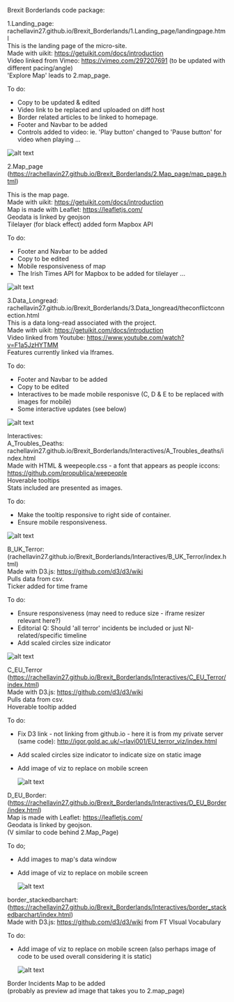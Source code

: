 Brexit Borderlands code package:

1.Landing_page: rachellavin27.github.io/Brexit_Borderlands/1.Landing_page/landingpage.html <br>
This is the landing page of the micro-site. <br>
Made with uikit: https://getuikit.com/docs/introduction <br>
Video linked from Vimeo: https://vimeo.com/297207691 (to be updated with different pacing/angle) <br>
'Explore Map' leads to 2.map_page.

To do: 
- Copy to be updated & edited
- Video link to be replaced and uploaded on diff host
- Border related articles to be linked to homepage.
- Footer and Navbar to be added
- Controls added to video: ie. 'Play button' changed to 'Pause button' for video when playing
...

![alt text]( https://rachellavin27.github.io/Brexit_Borderlands/img/landingpage.jpg)

2.Map_page (https://rachellavin27.github.io/Brexit_Borderlands/2.Map_page/map_page.html)

This is the map page.<br>
Made with uikit: https://getuikit.com/docs/introduction<br>
Map is made with Leaflet: https://leafletjs.com/<br>
Geodata is linked by geojson<br>
Tilelayer (for black effect) added form Mapbox API

To do:
- Footer and Navbar to be added
- Copy to be edited
- Mobile responsiveness of map
- The Irish Times API for Mapbox to be added for tilelayer
...

![alt text]( https://rachellavin27.github.io/Brexit_Borderlands/img/mappage.jpg)


3.Data_Longread: rachellavin27.github.io/Brexit_Borderlands/3.Data_longread/theconflictconnection.html <br>
This is a data long-read associated with the project. <br>
Made with uikit: https://getuikit.com/docs/introduction <br>
Video linked from Youtube: https://www.youtube.com/watch?v=F1a5JzHYTMM <br>
Features currently linked via Iframes.

To do:
- Footer and Navbar to be added
- Copy to be edited
- Interactives to be made mobile responisve (C, D & E to be replaced with images for mobile)
- Some interactive updates (see below)


![alt text]( https://rachellavin27.github.io/Brexit_Borderlands/img/longread.jpg)


  Interactives: <br>
  A_Troubles_Deaths:  rachellavin27.github.io/Brexit_Borderlands/Interactives/A_Troubles_deaths/index.html <br>
  Made with HTML & weepeople.css - a font that appears as people iccons: https://github.com/propublica/weepeople <br>
  Hoverable tooltips <br>
  Stats included are presented as images.
  
  To do:
  - Make the tooltip responsive to right side of container.
  - Ensure mobile responsiveness.
 
  
  ![alt text]( https://rachellavin27.github.io/Brexit_Borderlands/img/NI_deaths.jpg)
  
  B_UK_Terror: (rachellavin27.github.io/Brexit_Borderlands/Interactives/B_UK_Terror/index.html) <br>
  Made with D3.js: https://github.com/d3/d3/wiki <br>
  Pulls data from csv. <br>
  Ticker added for time frame
 
  To do:
  - Ensure responsiveness (may need to reduce size - iframe resizer relevant here?)
  - Editorial Q: Should 'all terror' incidents be included or just NI-related/specific timeline
  - Add scaled circles size indicator 
  
  
  ![alt text]( https://rachellavin27.github.io/Brexit_Borderlands/img/Terror_UK.jpg)
  
  C_EU_Terror (https://rachellavin27.github.io/Brexit_Borderlands/Interactives/C_EU_Terror/index.html) <br>
  Made with D3.js: https://github.com/d3/d3/wiki <br>
  Pulls data from csv. <br>
  Hoverable tooltip added 
  
  To do:
  - Fix D3 link - not linking from github.io - here it is from my private server (same code): http://igor.gold.ac.uk/~rlavi001/EU_terror_viz/index.html
  - Add scaled circles size indicator to indicate size on static image
  - Add image of viz to replace on mobile screen
  
    ![alt text](https://rachellavin27.github.io/Brexit_Borderlands/img/EU_deaths.jpg)
  
  D_EU_Border: (https://rachellavin27.github.io/Brexit_Borderlands/Interactives/D_EU_Border/index.html)  <br> 
  Map is made with Leaflet: https://leafletjs.com/ <br>
  Geodata is linked by geojson. <br>
  (V similar to code behind 2.Map_Page)
  
  To do;
   - Add images to map's data window
   - Add image of viz to replace on mobile screen
   
     ![alt text](https://rachellavin27.github.io/Brexit_Borderlands/img/EU_border.jpg)
  
   
   border_stackedbarchart: (https://rachellavin27.github.io/Brexit_Borderlands/Interactives/border_stackedbarchart/index.html) <br>
   Made with D3.js: https://github.com/d3/d3/wiki from FT VIsual Vocabulary 
   
   To do:
   - Add image of viz to replace on mobile screen (also perhaps image of code to be used overall considering it is static)
     
     ![alt text](https://rachellavin27.github.io/Brexit_Borderlands/img/border_barchart.jpg)
     
  
  Border Incidents Map to be added  <br>
  (probably as preview ad image that takes you to 2.map_page)
  
  
   
   

      
 


      
      
